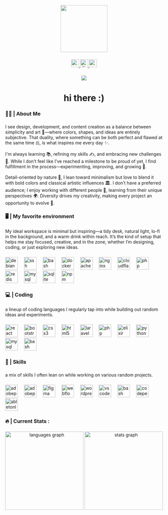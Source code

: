 <div align="center">
  <img height="150" src="https://media3.giphy.com/media/v1.Y2lkPTc5MGI3NjExamJjMDhxZ2pidWRucjdpNmk0amo5aXppa3RzYWd6bTVldjYzYnl5dyZlcD12MV9pbnRlcm5hbF9naWZfYnlfaWQmY3Q9Zw/QDjpIL6oNCVZ4qzGs7/giphy.gif"  />
</div>

###

<div align="center">
  <a href="https://medium.com/@alessgorgo" target="_blank">
    <img src="https://img.shields.io/static/v1?message=Medium&logo=medium&label=&color=12100E&logoColor=white&labelColor=&style=for-the-badge" height="25" alt="medium logo"  />
  </a>
  <a href="https://discordapp.com/users/351808783665594380" target="_blank">
    <img src="https://img.shields.io/static/v1?message=Discord&logo=discord&label=&color=7289DA&logoColor=white&labelColor=&style=for-the-badge" height="25" alt="discord logo"  />
  </a>
  <a href="https://unsplash.com/it/@aleksgraphics" target="_blank">
    <img src="https://img.shields.io/static/v1?message=Unsplash&logo=unsplash&label=&color=111&logoColor=white&labelColor=&style=for-the-badge" height="25" alt="unsplash logo"  />
  </a>
</div>

###

<div align="center">
  <img src="https://visitor-badge.laobi.icu/badge?page_id=alessgorgo.alessgorgo&"  />
</div>

###

<h1 align="center">hi there :)</h1>

###

<h3 align="left">✍🏻 | About Me</h3>

###

<p align="left">I see design, development, and content creation as a balance between simplicity and art 🎨—where colors, shapes, and ideas are entirely subjective. That duality, where something can be both perfect and flawed at the same time ⚖️, is what inspires me every day ✨.<br><br>I'm always learning 📚, refining my skills ✍️, and embracing new challenges 🚀. While I don’t feel like I’ve reached a milestone to be proud of yet, I find fulfillment in the process—experimenting, improving, and growing 🌱.<br><br>Detail-oriented by nature 🧐, I lean toward minimalism but love to blend it with bold colors and classical artistic influences 🏛️. I don’t have a preferred audience; I enjoy working with different people 🤝, learning from their unique perspectives 🌍. Diversity drives my creativity, making every project an opportunity to evolve 🔁.</p>

###

<h3 align="left">🖥️ | My favorite environment</h3>

###

<p align="left">My ideal workspace is minimal but inspiring—a tidy desk, natural light, lo-fi in the background, and a warm drink within reach. It’s the kind of setup that helps me stay focused, creative, and in the zone, whether I’m designing, coding, or just exploring new ideas.</p>

###

<div align="left">
  <img src="https://cdn.simpleicons.org/debian/A81D33" height="40" alt="debian logo"  />
  <img width="12" />
  <img src="https://cdn.jsdelivr.net/gh/devicons/devicon/icons/ssh/ssh-original.svg" height="40" alt="ssh logo"  />
  <img width="12" />
  <img src="https://cdn.simpleicons.org/gnubash/4EAA25" height="40" alt="bash logo"  />
  <img width="12" />
  <img src="https://cdn.simpleicons.org/docker/2496ED" height="40" alt="docker logo"  />
  <img width="12" />
  <img src="https://cdn.simpleicons.org/apache/D22128" height="40" alt="apache logo"  />
  <img width="12" />
  <img src="https://cdn.simpleicons.org/nginx/009639" height="40" alt="nginx logo"  />
  <img width="12" />
  <img src="https://cdn.simpleicons.org/cloudflare/F38020" height="40" alt="cloudflare logo"  />
  <img width="12" />
  <img src="https://cdn.simpleicons.org/php/777BB4" height="40" alt="php logo"  />
  <img width="12" />
  <img src="https://cdn.simpleicons.org/redis/DC382D" height="40" alt="redis logo"  />
  <img width="12" />
  <img src="https://cdn.jsdelivr.net/gh/devicons/devicon/icons/mysql/mysql-original.svg" height="40" alt="mysql logo"  />
  <img width="12" />
  <img src="https://cdn.simpleicons.org/sqlite/003B57" height="40" alt="sqlite logo"  />
  <img width="12" />
  <img src="https://cdn.simpleicons.org/npm/CB3837" height="40" alt="npm logo"  />
</div>

###

<h3 align="left">💻 | Coding</h3>

###

<p align="left">a lineup of coding languages I regularly tap into while building out random ideas and experiments.</p>

###

<div align="left">
  <img src="https://cdn.simpleicons.org/react/61DAFB" height="40" alt="react logo"  />
  <img width="12" />
  <img src="https://cdn.simpleicons.org/bootstrap/7952B3" height="40" alt="bootstrap logo"  />
  <img width="12" />
  <img src="https://cdn.simpleicons.org/css3/1572B6" height="40" alt="css3 logo"  />
  <img width="12" />
  <img src="https://cdn.simpleicons.org/html5/E34F26" height="40" alt="html5 logo"  />
  <img width="12" />
  <img src="https://cdn.simpleicons.org/laravel/FF2D20" height="40" alt="laravel logo"  />
  <img width="12" />
  <img src="https://cdn.simpleicons.org/php/777BB4" height="40" alt="php logo"  />
  <img width="12" />
  <img src="https://cdn.simpleicons.org/elixir/4B275F" height="40" alt="elixir logo"  />
  <img width="12" />
  <img src="https://cdn.simpleicons.org/python/3776AB" height="40" alt="python logo"  />
  <img width="12" />
  <img src="https://cdn.jsdelivr.net/gh/devicons/devicon/icons/mysql/mysql-original.svg" height="40" alt="mysql logo"  />
  <img width="12" />
  <img src="https://cdn.simpleicons.org/gnubash/4EAA25" height="40" alt="bash logo"  />
  <img width="12" />
</div>

###

<h3 align="left">🔖 | Skills</h3>

###

<p align="left">a mix of skills I often lean on while working on various random projects.</p>

###

<div align="left">
  <img src="https://skillicons.dev/icons?i=ps" height="40" alt="adobephotoshop logo"  />
  <img width="12" />
  <img src="https://skillicons.dev/icons?i=pr" height="40" alt="adobepremierepro logo"  />
  <img width="12" />
  <img src="https://skillicons.dev/icons?i=figma" height="40" alt="figma logo"  />
  <img width="12" />
  <img src="https://skillicons.dev/icons?i=webflow" height="40" alt="webflow logo"  />
  <img width="12" />
  <img src="https://skillicons.dev/icons?i=wordpress" height="40" alt="wordpress logo"  />
  <img width="12" />
  <img src="https://skillicons.dev/icons?i=vscode" height="40" alt="vscode logo"  />
  <img width="12" />
  <img src="https://skillicons.dev/icons?i=bash" height="40" alt="bash logo"  />
  <img width="12" />
  <img src="https://skillicons.dev/icons?i=codepen" height="40" alt="codepen logo"  />
  <img width="12" />
  <img src="https://skillicons.dev/icons?i=ableton" height="40" alt="abletonlive logo"  />
</div>

###

<h3 align="left">🔥 | Current Stats :</h3>

###

<div align="center">
  <img src="https://github-readme-stats.vercel.app/api/top-langs?username=alessgorgo&locale=en&hide_title=false&layout=compact&card_width=320&langs_count=5&theme=nord&hide_border=true&order=2" height="250" alt="languages graph"  />
  <img src="https://github-readme-stats.vercel.app/api?username=alessgorgo&hide_title=true&hide_rank=false&show_icons=true&include_all_commits=true&count_private=true&disable_animations=false&theme=nord&locale=en&hide_border=true&order=1" height="250" alt="stats graph"  />
</div>

###


